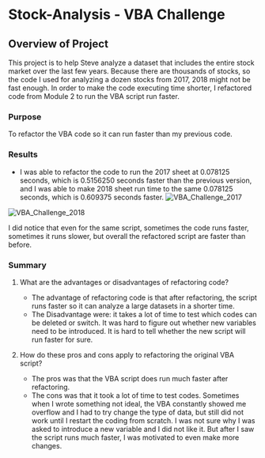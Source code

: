 # Stock-Analysis - VBA Challenge 



## Overview of Project
This project is to help Steve analyze a dataset that includes the entire stock market over the last few years. 
Because there are thousands of stocks, so the code I used for analyzing a dozen stocks from 2017, 2018 might not be fast enough. In order to make the code executing time shorter, I refactored code from Module 2 to run the VBA script run faster.


### Purpose
To refactor the VBA code so it can run faster than my previous code. 


### Results

-  I was able to refactor the code to run the 2017 sheet at 0.078125 seconds, which is 0.5156250 seconds faster than the previous version, and I was able to make 2018 sheet run time to the same 0.078125 seconds, which is 0.609375 seconds faster. 
![VBA_Challenge_2017](https://github.com/nayanbarhate/Stock-Analysis/main/Resources/VBA_Challenge_2017.png)




![VBA_Challenge_2018](https://github.com/nayanbarhate/Stock-Analysis/main/Resources/VBA_Challenge_2018.png)


I did notice that even for the same script, sometimes the code runs faster, sometimes it runs slower, but overall the refactored script are faster than before.


### Summary 
1. What are the advantages or disadvantages of refactoring code?
   * The advantage of refactoring code is that after refactoring, the script runs faster so it can analyze a large datasets in a shorter time. 
   * The Disadvantage were:  it takes a lot of time to test which codes can be deleted or switch. It was hard to figure out whether new variables need to be introduced. 
     It is hard to tell whether the new script will run faster for sure. 

2. How do these pros and cons apply to refactoring the original VBA script?
   * The pros was that the VBA script does run much faster after refactoring. 
   * The cons was that it took a lot of time to test codes. Sometimes when I wrote something not ideal, the VBA constantly showed me overflow and I had to try change the type of data, but still did not work until I restart the coding from scratch. I was not sure why I was asked to introduce a new variable and I did not like it. But after I saw the script runs much faster, I was motivated to even make more changes. 

